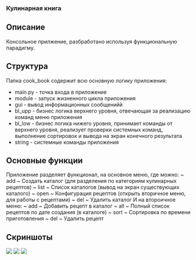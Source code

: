 ### Кулинарная книга
## Описание

Консольное прилжение, разбработано используя функциональную парадигму.

## Структура

Папка cook_book содержит всю основную логику приложения:
- main.py - точка входа в приложение
- module - запуск жизненного цикла приложения
- gui - вывод информационных сообщенийй
- bl_upp - бизнес логика верхнего уровня, отвечающая за реализацию команд меню приложения
- bl_low - бизнес логика нижего уровня, принимает команды от верхнего уровня, реализует проверки системных команд, выполнение сортировок и вывода на экран конечного результата   
- string - системные команды приложения


## Основные функции
Приложение разделяет функционал, на основное меню, где можно:
~ add  ~ Создать каталог (для разделения по категориям кулинарных рецептов)
~ list ~ Список каталогов (вывод на экран существующих каталого)
~ open ~ Конфигурация рецептов (открыть вторичное меню, для работы с рецептами)
~ del  ~ Удалить каталог
И на второичное меню:
~ add  ~ Добавить рецепт в каталог 
~ all  ~ Полный список рецептов по дате создания (в каталоге)
~ sort ~ Сортировка по времени приготовления
~ del  ~ Удалить рецепт

## Скриншоты

<img src="https://github.com/vitaly-goryaynov/Cook-book/blob/6c7068284a71a47f388ce8058f03687f7225705d/cook_book/screenshot/1.png">
<img src="https://github.com/vitaly-goryaynov/Cook-book/blob/c7da46eb02840c2aa4c24071b3f342498307bb77/cook_book/screenshot/2.png">
<img src="https://github.com/vitaly-goryaynov/Cook-book/blob/f3fb6508aa817f1dc9a80bed1eea0024ac647661/cook_book/screenshot/3.png">
